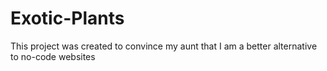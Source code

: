 # Exotic-Plants
This project was created to convince my aunt that I am a better alternative to no-code websites
